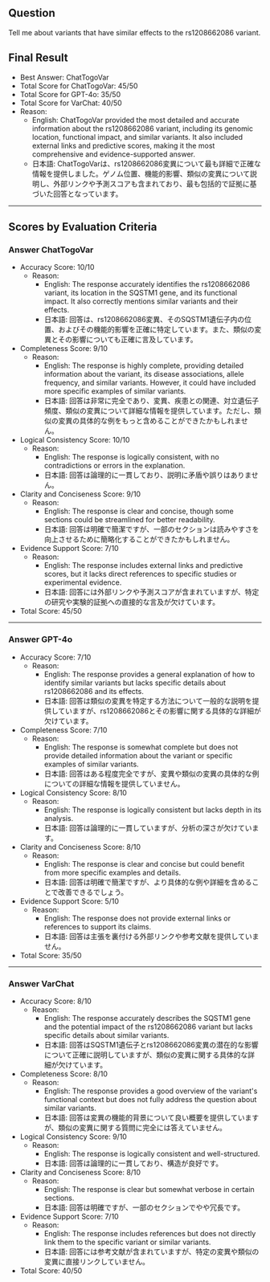 ## Question

Tell me about variants that have similar effects to the rs1208662086 variant.

## Final Result

- Best Answer: ChatTogoVar
- Total Score for ChatTogoVar: 45/50
- Total Score for GPT-4o: 35/50
- Total Score for VarChat: 40/50
- Reason:
  - English: ChatTogoVar provided the most detailed and accurate information about the rs1208662086 variant, including its genomic location, functional impact, and similar variants. It also included external links and predictive scores, making it the most comprehensive and evidence-supported answer.
  - 日本語: ChatTogoVarは、rs1208662086変異について最も詳細で正確な情報を提供しました。ゲノム位置、機能的影響、類似の変異について説明し、外部リンクや予測スコアも含まれており、最も包括的で証拠に基づいた回答となっています。

---

## Scores by Evaluation Criteria

### Answer ChatTogoVar
- Accuracy Score: 10/10
  - Reason: 
    - English: The response accurately identifies the rs1208662086 variant, its location in the SQSTM1 gene, and its functional impact. It also correctly mentions similar variants and their effects.
    - 日本語: 回答は、rs1208662086変異、そのSQSTM1遺伝子内の位置、およびその機能的影響を正確に特定しています。また、類似の変異とその影響についても正確に言及しています。
- Completeness Score: 9/10
  - Reason: 
    - English: The response is highly complete, providing detailed information about the variant, its disease associations, allele frequency, and similar variants. However, it could have included more specific examples of similar variants.
    - 日本語: 回答は非常に完全であり、変異、疾患との関連、対立遺伝子頻度、類似の変異について詳細な情報を提供しています。ただし、類似の変異の具体的な例をもっと含めることができたかもしれません。
- Logical Consistency Score: 10/10
  - Reason: 
    - English: The response is logically consistent, with no contradictions or errors in the explanation.
    - 日本語: 回答は論理的に一貫しており、説明に矛盾や誤りはありません。
- Clarity and Conciseness Score: 9/10
  - Reason: 
    - English: The response is clear and concise, though some sections could be streamlined for better readability.
    - 日本語: 回答は明確で簡潔ですが、一部のセクションは読みやすさを向上させるために簡略化することができたかもしれません。
- Evidence Support Score: 7/10
  - Reason: 
    - English: The response includes external links and predictive scores, but it lacks direct references to specific studies or experimental evidence.
    - 日本語: 回答には外部リンクや予測スコアが含まれていますが、特定の研究や実験的証拠への直接的な言及が欠けています。
- Total Score: 45/50

---

### Answer GPT-4o
- Accuracy Score: 7/10
  - Reason: 
    - English: The response provides a general explanation of how to identify similar variants but lacks specific details about rs1208662086 and its effects.
    - 日本語: 回答は類似の変異を特定する方法について一般的な説明を提供していますが、rs1208662086とその影響に関する具体的な詳細が欠けています。
- Completeness Score: 7/10
  - Reason: 
    - English: The response is somewhat complete but does not provide detailed information about the variant or specific examples of similar variants.
    - 日本語: 回答はある程度完全ですが、変異や類似の変異の具体的な例についての詳細な情報を提供していません。
- Logical Consistency Score: 8/10
  - Reason: 
    - English: The response is logically consistent but lacks depth in its analysis.
    - 日本語: 回答は論理的に一貫していますが、分析の深さが欠けています。
- Clarity and Conciseness Score: 8/10
  - Reason: 
    - English: The response is clear and concise but could benefit from more specific examples and details.
    - 日本語: 回答は明確で簡潔ですが、より具体的な例や詳細を含めることで改善できるでしょう。
- Evidence Support Score: 5/10
  - Reason: 
    - English: The response does not provide external links or references to support its claims.
    - 日本語: 回答は主張を裏付ける外部リンクや参考文献を提供していません。
- Total Score: 35/50

---

### Answer VarChat
- Accuracy Score: 8/10
  - Reason: 
    - English: The response accurately describes the SQSTM1 gene and the potential impact of the rs1208662086 variant but lacks specific details about similar variants.
    - 日本語: 回答はSQSTM1遺伝子とrs1208662086変異の潜在的な影響について正確に説明していますが、類似の変異に関する具体的な詳細が欠けています。
- Completeness Score: 8/10
  - Reason: 
    - English: The response provides a good overview of the variant's functional context but does not fully address the question about similar variants.
    - 日本語: 回答は変異の機能的背景について良い概要を提供していますが、類似の変異に関する質問に完全には答えていません。
- Logical Consistency Score: 9/10
  - Reason: 
    - English: The response is logically consistent and well-structured.
    - 日本語: 回答は論理的に一貫しており、構造が良好です。
- Clarity and Conciseness Score: 8/10
  - Reason: 
    - English: The response is clear but somewhat verbose in certain sections.
    - 日本語: 回答は明確ですが、一部のセクションでやや冗長です。
- Evidence Support Score: 7/10
  - Reason: 
    - English: The response includes references but does not directly link them to the specific variant or similar variants.
    - 日本語: 回答には参考文献が含まれていますが、特定の変異や類似の変異に直接リンクしていません。
- Total Score: 40/50